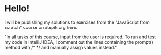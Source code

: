 # Hello!
I will be publishing my solutions to exercises from the "JavaScript from scratch" course on stepik.org here.

"In all tasks of this course, input from the user is required. To run and test my code in IntelliJ IDEA, 
I comment out the lines containing the prompt() method with /* */ and manually assign values instead."

